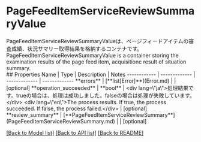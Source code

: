 # PageFeedItemServiceReviewSummaryValue

<div lang=\"ja\">PageFeedItemServiceReviewSummaryValueは、ページフィードアイテムの審査成績、状況サマリー取得結果を格納するコンテナです。</div> <div lang=\"en\">PageFeedItemServiceReviewSummaryValue is a container storing the examination results of the page feed item, acquisitionc result of situation summary.</div> 
## Properties
Name | Type | Description | Notes
------------ | ------------- | ------------- | -------------
**errors** | [**list[Error]**](Error.md) |  | [optional] 
**operation_succeeded** | **bool** | &lt;div lang&#x3D;\&quot;ja\&quot;&gt;処理結果です。trueの場合は、処理は成功しました。falseの場合は処理が失敗しています。&lt;/div&gt; &lt;div lang&#x3D;\&quot;en\&quot;&gt;The process results. If true, the process succeeded. If false, the process failed.&lt;/div&gt;  | [optional] 
**review_summary** | [**PageFeedItemServiceReviewSummary**](PageFeedItemServiceReviewSummary.md) |  | [optional] 

[[Back to Model list]](../README.md#documentation-for-models) [[Back to API list]](../README.md#documentation-for-api-endpoints) [[Back to README]](../README.md)


